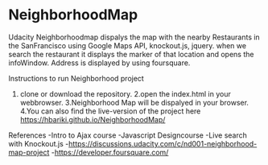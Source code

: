 # NeighborhoodMap


Udacity Neighborhoodmap dispalys the map with the nearby Restaurants in the SanFrancisco using Google Maps API, knockout.js, jquery.
when we search the restaurant it displays the marker of that location and opens the infoWindow. Address is displayed by using foursquare.

Instructions to run Neighborhood project

1. clone or download the repository.
2.open the index.html in your webbrowser.
3.Neighborhood Map will be dispalyed in your browser.
4.You can also find the live-version of the project here https://hbariki.github.io/NeighborhoodMap/


References
-Intro to Ajax course
-Javascript Designcourse
-Live search with Knockout.js
-https://discussions.udacity.com/c/nd001-neighborhood-map-project
-https://developer.foursquare.com/

